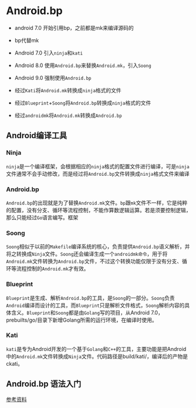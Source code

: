 # Android.bp

- android 7.0 开始引用bp，之前都是mk来编译源码的
- bp代替mk
- Android 7.0 引入`ninja`和`kati`
- Android 8.0 使用`Android.bp`来替换`Android.mk`，引入`Soong`
- Android 9.0 强制使用`Android.bp`
  
- 经过`Kati`将`Android.mk`转换成`ninja`格式的文件
- 经过`Blueprint`+`Soong`将`Android.bp`转换成`ninja`格式的文件
- 经过`androidmk`将`Android.mk`转换成`Android.bp`

## Android编译工具

### Ninja

`ninja`是一个编译框架，会根据相应的`ninja`格式的配置文件进行编译，可是`ninja`文件通常不会手动修改，而是经过将`Android.bp`文件转换成`ninja`格式文件来编译

### Android.bp

`Android.bp`的出现就是为了替换`Android.mk`文件。`bp`跟`mk`文件不一样，它是纯粹的配置，没有分支、循环等流程控制，不能作算数逻辑运算。若是须要控制逻辑，那么只能经过`Go`语言编写。框架

### Soong

`Soong`相似于以前的`Makefile`编译系统的核心，负责提供`Android.bp`语义解析，并将之转换成`Ninja`文件。`Soong`还会编译生成一个`androidmk命令`，用于将`Android.mk`文件转换为`Android.bp`文件，不过这个转换功能仅限于没有分支、循环等流程控制的`Android.mk`才有效。

### Blueprint

`Blueprint`是生成、解析`Android.bp`的工具，是`Soong`的一部分。`Soong`负责`Android`编译而设计的工具，而`Blueprint`只是解析文件格式，`Soong`解析内容的具体含义。`Blueprint`和`Soong`都是由`Golang`写的项目，从Android 7.0，prebuilts/go/目录下新增Golang所需的运行环境，在编译时使用。

### Kati

`kati`是专为Android开发的一个基于`Golang`和`C++`的工具，主要功能是把Android中的`Android.mk`文件转换成`Ninja`文件。代码路径是build/kati/，编译后的产物是ckati。

## Android.bp 语法入门

[参考资料](https://blog.csdn.net/liujun3512159/article/details/124601811) 